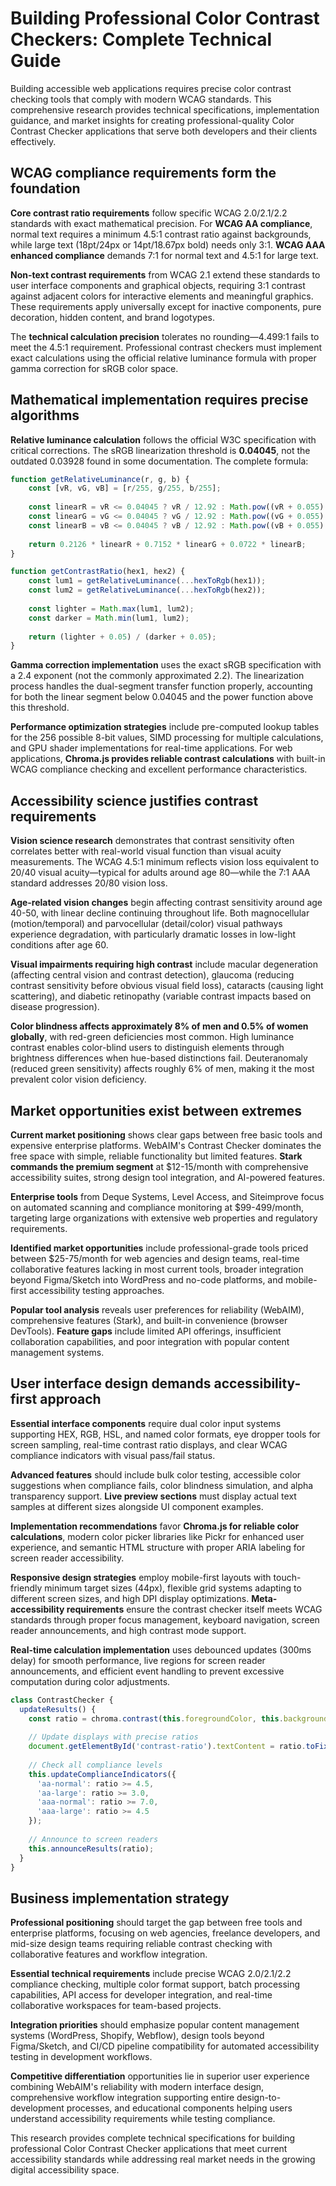 # Building Professional Color Contrast Checkers: Complete Technical Guide

Building accessible web applications requires precise color contrast checking tools that comply with modern WCAG standards. This comprehensive research provides technical specifications, implementation guidance, and market insights for creating professional-quality Color Contrast Checker applications that serve both developers and their clients effectively.

## WCAG compliance requirements form the foundation

**Core contrast ratio requirements** follow specific WCAG 2.0/2.1/2.2 standards with exact mathematical precision. For **WCAG AA compliance**, normal text requires a minimum 4.5:1 contrast ratio against backgrounds, while large text (18pt/24px or 14pt/18.67px bold) needs only 3:1. **WCAG AAA enhanced compliance** demands 7:1 for normal text and 4.5:1 for large text. 

**Non-text contrast requirements** from WCAG 2.1 extend these standards to user interface components and graphical objects, requiring 3:1 contrast against adjacent colors for interactive elements and meaningful graphics. These requirements apply universally except for inactive components, pure decoration, hidden content, and brand logotypes.

The **technical calculation precision** tolerates no rounding—4.499:1 fails to meet the 4.5:1 requirement. Professional contrast checkers must implement exact calculations using the official relative luminance formula with proper gamma correction for sRGB color space.

## Mathematical implementation requires precise algorithms

**Relative luminance calculation** follows the official W3C specification with critical corrections. The sRGB linearization threshold is **0.04045**, not the outdated 0.03928 found in some documentation. The complete formula:

```javascript
function getRelativeLuminance(r, g, b) {
    const [vR, vG, vB] = [r/255, g/255, b/255];
    
    const linearR = vR <= 0.04045 ? vR / 12.92 : Math.pow((vR + 0.055) / 1.055, 2.4);
    const linearG = vG <= 0.04045 ? vG / 12.92 : Math.pow((vG + 0.055) / 1.055, 2.4);
    const linearB = vB <= 0.04045 ? vB / 12.92 : Math.pow((vB + 0.055) / 1.055, 2.4);
    
    return 0.2126 * linearR + 0.7152 * linearG + 0.0722 * linearB;
}

function getContrastRatio(hex1, hex2) {
    const lum1 = getRelativeLuminance(...hexToRgb(hex1));
    const lum2 = getRelativeLuminance(...hexToRgb(hex2));
    
    const lighter = Math.max(lum1, lum2);
    const darker = Math.min(lum1, lum2);
    
    return (lighter + 0.05) / (darker + 0.05);
}
```

**Gamma correction implementation** uses the exact sRGB specification with a 2.4 exponent (not the commonly approximated 2.2). The linearization process handles the dual-segment transfer function properly, accounting for both the linear segment below 0.04045 and the power function above this threshold.

**Performance optimization strategies** include pre-computed lookup tables for the 256 possible 8-bit values, SIMD processing for multiple calculations, and GPU shader implementations for real-time applications. For web applications, **Chroma.js provides reliable contrast calculations** with built-in WCAG compliance checking and excellent performance characteristics.

## Accessibility science justifies contrast requirements

**Vision science research** demonstrates that contrast sensitivity often correlates better with real-world visual function than visual acuity measurements. The WCAG 4.5:1 minimum reflects vision loss equivalent to 20/40 visual acuity—typical for adults around age 80—while the 7:1 AAA standard addresses 20/80 vision loss.

**Age-related vision changes** begin affecting contrast sensitivity around age 40-50, with linear decline continuing throughout life. Both magnocellular (motion/temporal) and parvocellular (detail/color) visual pathways experience degradation, with particularly dramatic losses in low-light conditions after age 60.

**Visual impairments requiring high contrast** include macular degeneration (affecting central vision and contrast detection), glaucoma (reducing contrast sensitivity before obvious visual field loss), cataracts (causing light scattering), and diabetic retinopathy (variable contrast impacts based on disease progression).

**Color blindness affects approximately 8% of men and 0.5% of women globally**, with red-green deficiencies most common. High luminance contrast enables color-blind users to distinguish elements through brightness differences when hue-based distinctions fail. Deuteranomaly (reduced green sensitivity) affects roughly 6% of men, making it the most prevalent color vision deficiency.

## Market opportunities exist between extremes

**Current market positioning** shows clear gaps between free basic tools and expensive enterprise platforms. WebAIM's Contrast Checker dominates the free space with simple, reliable functionality but limited features. **Stark commands the premium segment** at $12-15/month with comprehensive accessibility suites, strong design tool integration, and AI-powered features.

**Enterprise tools** from Deque Systems, Level Access, and Siteimprove focus on automated scanning and compliance monitoring at $99-499/month, targeting large organizations with extensive web properties and regulatory requirements.

**Identified market opportunities** include professional-grade tools priced between $25-75/month for web agencies and design teams, real-time collaborative features lacking in most current tools, broader integration beyond Figma/Sketch into WordPress and no-code platforms, and mobile-first accessibility testing approaches.

**Popular tool analysis** reveals user preferences for reliability (WebAIM), comprehensive features (Stark), and built-in convenience (browser DevTools). **Feature gaps** include limited API offerings, insufficient collaboration capabilities, and poor integration with popular content management systems.

## User interface design demands accessibility-first approach

**Essential interface components** require dual color input systems supporting HEX, RGB, HSL, and named color formats, eye dropper tools for screen sampling, real-time contrast ratio displays, and clear WCAG compliance indicators with visual pass/fail status.

**Advanced features** should include bulk color testing, accessible color suggestions when compliance fails, color blindness simulation, and alpha transparency support. **Live preview sections** must display actual text samples at different sizes alongside UI component examples.

**Implementation recommendations** favor **Chroma.js for reliable color calculations**, modern color picker libraries like Pickr for enhanced user experience, and semantic HTML structure with proper ARIA labeling for screen reader accessibility.

**Responsive design strategies** employ mobile-first layouts with touch-friendly minimum target sizes (44px), flexible grid systems adapting to different screen sizes, and high DPI display optimizations. **Meta-accessibility requirements** ensure the contrast checker itself meets WCAG standards through proper focus management, keyboard navigation, screen reader announcements, and high contrast mode support.

**Real-time calculation implementation** uses debounced updates (300ms delay) for smooth performance, live regions for screen reader announcements, and efficient event handling to prevent excessive computation during color adjustments.

```javascript
class ContrastChecker {
  updateResults() {
    const ratio = chroma.contrast(this.foregroundColor, this.backgroundColor);
    
    // Update displays with precise ratios
    document.getElementById('contrast-ratio').textContent = ratio.toFixed(2) + ':1';
    
    // Check all compliance levels
    this.updateComplianceIndicators({
      'aa-normal': ratio >= 4.5,
      'aa-large': ratio >= 3.0,
      'aaa-normal': ratio >= 7.0,
      'aaa-large': ratio >= 4.5
    });
    
    // Announce to screen readers
    this.announceResults(ratio);
  }
}
```

## Business implementation strategy

**Professional positioning** should target the gap between free tools and enterprise platforms, focusing on web agencies, freelance developers, and mid-size design teams requiring reliable contrast checking with collaborative features and workflow integration.

**Essential technical requirements** include precise WCAG 2.0/2.1/2.2 compliance checking, multiple color format support, batch processing capabilities, API access for developer integration, and real-time collaborative workspaces for team-based projects.

**Integration priorities** should emphasize popular content management systems (WordPress, Shopify, Webflow), design tools beyond Figma/Sketch, and CI/CD pipeline compatibility for automated accessibility testing in development workflows.

**Competitive differentiation** opportunities lie in superior user experience combining WebAIM's reliability with modern interface design, comprehensive workflow integration supporting entire design-to-development processes, and educational components helping users understand accessibility requirements while testing compliance.

This research provides complete technical specifications for building professional Color Contrast Checker applications that meet current accessibility standards while addressing real market needs in the growing digital accessibility space.